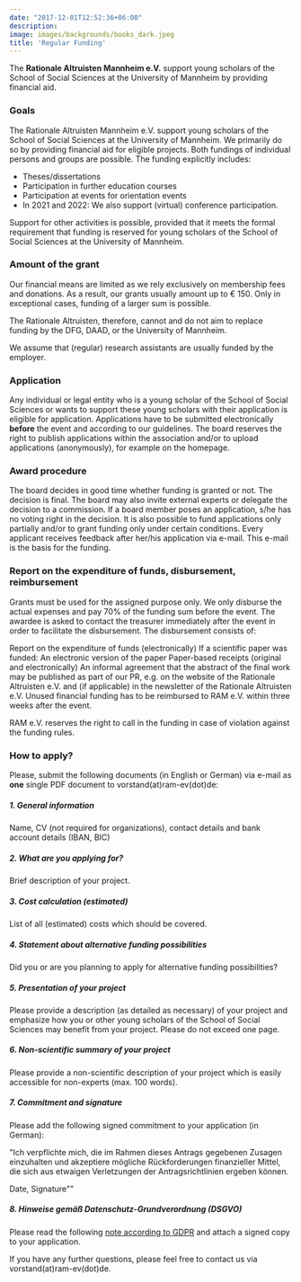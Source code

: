 ```yaml
---
date: "2017-12-01T12:52:36+06:00"
description: 
image: images/backgrounds/books_dark.jpeg
title: 'Regular Funding'
---
```


The **Rationale Altruisten Mannheim e.V.** support young scholars of the School of Social Sciences at the University of Mannheim by providing financial aid.

### Goals
The Rationale Altruisten Mannheim e.V. support young scholars of the School of Social Sciences at the University of Mannheim. We primarily do so by providing financial aid for eligible projects. Both fundings of individual persons and groups are possible. The funding explicitly includes:

- Theses/dissertations
- Participation in further education courses
- Participation at events for orientation events
- In 2021 and 2022: We also support (virtual) conference participation.

Support for other activities is possible, provided that it meets the formal requirement that funding is reserved for young scholars of the School of Social Sciences at the University of Mannheim.

### Amount of the grant
Our financial means are limited as we rely exclusively on membership fees and donations. As a result, our grants usually amount up to € 150. Only in exceptional cases, funding of a larger sum is possible.

The Rationale Altruisten, therefore, cannot and do not aim to replace funding by the DFG, DAAD, or the University of Mannheim.

We assume that (regular) research assistants are usually funded by the employer.

### Application
Any individual or legal entity who is a young scholar of the School of Social Sciences or wants to support these young scholars with their application is eligible for application. Applications have to be submitted electronically **before** the event and according to our guidelines. The board reserves the right to publish applications within the association and/or to upload applications (anonymously), for example on the homepage.

### Award procedure
The board decides in good time whether funding is granted or not. The decision is final. The board may also invite external experts or delegate the decision to a commission. If a board member poses an application, s/he has no voting right in the decision. It is also possible to fund applications only partially and/or to grant funding only under certain conditions. Every applicant receives feedback after her/his application via e-mail. This e-mail is the basis for the funding.

### Report on the expenditure of funds, disbursement, reimbursement
Grants must be used for the assigned purpose only. We only disburse the actual expenses and pay 70% of the funding sum before the event. The awardee is asked to contact the treasurer immediately after the event in order to facilitate the disbursement. The disbursement consists of:

Report on the expenditure of funds (electronically)
If a scientific paper was funded: An electronic version of the paper
Paper-based receipts (original and electronically)
An informal agreement that the abstract of the final work may be published as part of our PR, e.g. on the website of the Rationale Altruisten e.V. and (if applicable) in the newsletter of the Rationale Altruisten e.V.
Unused financial funding has to be reimbursed to RAM e.V. within three weeks after the event.

RAM e.V. reserves the right to call in the funding in case of violation against the funding rules.

### How to apply? 

Please, submit the following documents (in English or German) via e-mail as **one** single PDF document to vorstand(at)ram-ev(dot)de:

##### 1. General information
Name, CV (not required for organizations), contact details and bank account details (IBAN, BIC)

##### 2. What are you applying for?
Brief description of your project.

##### 3. Cost calculation (estimated)
List of all (estimated) costs which should be covered.

##### 4. Statement about alternative funding possibilities
Did you or are you planning to apply for alternative funding possibilities?

##### 5. Presentation of your project
Please provide a description (as detailed as necessary) of your project and emphasize how you or other young scholars of the School of Social Sciences may benefit from your project. Please do not exceed one page.

##### 6. Non-scientific summary of your project
Please provide a non-scientific description of your project which is easily accessible for non-experts (max. 100 words).

##### 7. Commitment and signature
Please add the following signed commitment to your application (in German):

"Ich verpflichte mich, die im Rahmen dieses Antrags gegebenen Zusagen einzuhalten und akzeptiere mögliche Rückforderungen finanzieller Mittel, die sich aus etwaigen Verletzungen der Antragsrichtlinien ergeben können.

Date, Signature""

##### 8. Hinweise gemäß Datenschutz-Grundverordnung (DSGVO)
Please read the following [note according to GDPR](/files/dsgvo.pdf) and attach a signed copy to your application.

If you have any further questions, please feel free to contact us via vorstand(at)ram-ev(dot)de.
